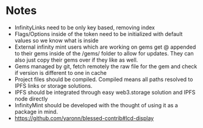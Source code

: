 # Notes

- InfinityLinks need to be only key based, removing index
- Flags/Options inside of the token need to be initialized with default values so we know what is inside
- External infinity mint users which are working on gems get @ appended to their gems inside of the /gems/ folder to allow for updates. They can also just
  copy their gems over if they like as well.
- Gems managed by git, fetch remotely the raw file for the gem and check if version is different to one in cache
- Project files should be compiled. Compiled means all paths resolved to IPFS links or storage solutions.
- IPFS should be integrated through easy web3.storage solution and IPFS node directly
- InfinityMint should be developed with the thought of using it as a package in mind.
- https://github.com/yaronn/blessed-contrib#lcd-display
